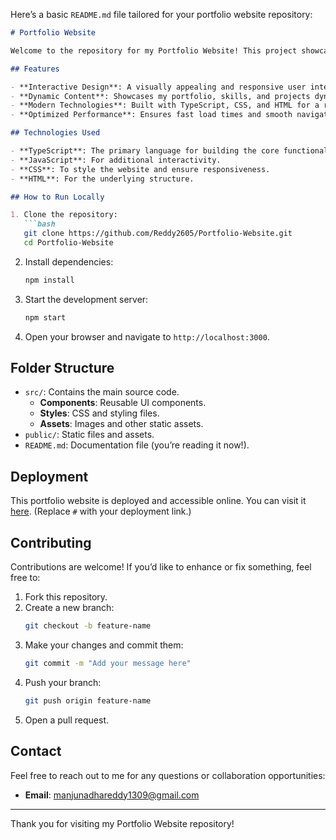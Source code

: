 Here’s a basic `README.md` file tailored for your portfolio website repository:

```markdown
# Portfolio Website

Welcome to the repository for my Portfolio Website! This project showcases my skills, projects, and achievements as a developer. It is built using modern web technologies and reflects my personal design and development philosophy.

## Features

- **Interactive Design**: A visually appealing and responsive user interface.
- **Dynamic Content**: Showcases my portfolio, skills, and projects dynamically.
- **Modern Technologies**: Built with TypeScript, CSS, and HTML for a robust and scalable solution.
- **Optimized Performance**: Ensures fast load times and smooth navigation.

## Technologies Used

- **TypeScript**: The primary language for building the core functionality of the website.
- **JavaScript**: For additional interactivity.
- **CSS**: To style the website and ensure responsiveness.
- **HTML**: For the underlying structure.

## How to Run Locally

1. Clone the repository:
   ```bash
   git clone https://github.com/Reddy2605/Portfolio-Website.git
   cd Portfolio-Website
   ```

2. Install dependencies:
   ```bash
   npm install
   ```

3. Start the development server:
   ```bash
   npm start
   ```

4. Open your browser and navigate to `http://localhost:3000`.

## Folder Structure

- `src/`: Contains the main source code.
  - **Components**: Reusable UI components.
  - **Styles**: CSS and styling files.
  - **Assets**: Images and other static assets.
- `public/`: Static files and assets.
- `README.md`: Documentation file (you’re reading it now!).

## Deployment

This portfolio website is deployed and accessible online. You can visit it [here](#). (Replace `#` with your deployment link.)

## Contributing

Contributions are welcome! If you’d like to enhance or fix something, feel free to:

1. Fork this repository.
2. Create a new branch:
   ```bash
   git checkout -b feature-name
   ```
3. Make your changes and commit them:
   ```bash
   git commit -m "Add your message here"
   ```
4. Push your branch:
   ```bash
   git push origin feature-name
   ```
5. Open a pull request.

## Contact

Feel free to reach out to me for any questions or collaboration opportunities:

- **Email**: manjunadhareddy1309@gmail.com


---

Thank you for visiting my Portfolio Website repository!
```
